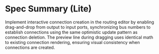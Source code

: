 # Spec Summary (Lite)

Implement interactive connection creation in the routing editor by enabling drag-and-drop from output to input ports, synchronizing bus numbers to establish connections using the same optimistic update pattern as connection deletion. The preview line during dragging uses identical math to existing connection rendering, ensuring visual consistency when connections are created.